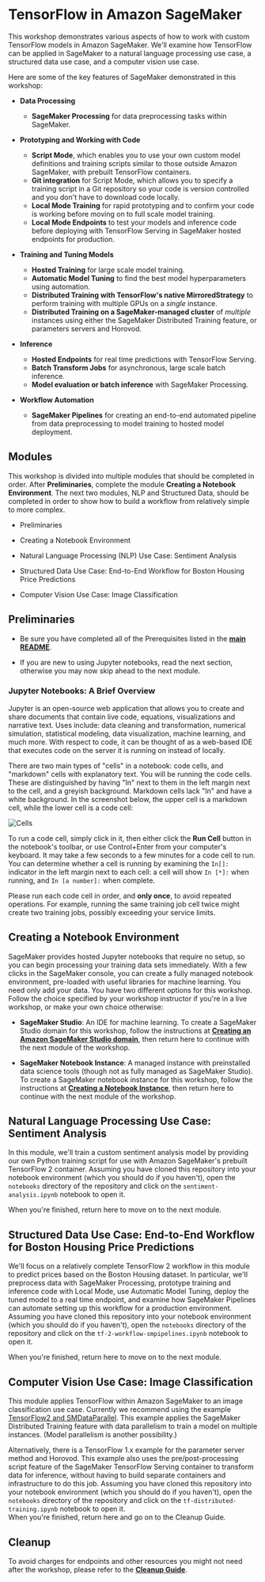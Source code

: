 # TensorFlow in Amazon SageMaker

This workshop demonstrates various aspects of how to work with custom TensorFlow models in Amazon SageMaker.  We'll examine how TensorFlow can be applied in  SageMaker to a natural language processing use case, a structured data use case, and a computer vision use case.  

Here are some of the key features of SageMaker demonstrated in this workshop:

- **Data Processing**
  - **SageMaker Processing** for data preprocessing tasks within SageMaker.

- **Prototyping and Working with Code**
  - **Script Mode**, which enables you to use your own custom model definitions and training scripts similar to those outside Amazon SageMaker, with prebuilt TensorFlow containers.
  - **Git integration** for Script Mode, which allows you to specify a training script in a Git repository so your code is version controlled and you don't have to download code locally. 
  - **Local Mode Training** for rapid prototyping and to confirm your code is working before moving on to full scale model training.
  - **Local Mode Endpoints** to test your models and inference code before deploying with TensorFlow Serving in SageMaker hosted endpoints for production.

- **Training and Tuning Models**
  - **Hosted Training** for large scale model training.
  - **Automatic Model Tuning** to find the best model hyperparameters using automation.
  - **Distributed Training with TensorFlow's native MirroredStrategy** to perform training with multiple GPUs on a *single* instance.
  - **Distributed Training on a SageMaker-managed cluster** of *multiple* instances using either the SageMaker Distributed Training feature, or parameters servers and Horovod.

- **Inference**
  - **Hosted Endpoints** for real time predictions with TensorFlow Serving.
  - **Batch Transform Jobs** for asynchronous, large scale batch inference.
  - **Model evaluation or batch inference** with SageMaker Processing.

- **Workflow Automation**
  - **SageMaker Pipelines** for creating an end-to-end automated pipeline from data preprocessing to model training to hosted model deployment.  


## Modules

This workshop is divided into multiple modules that should be completed in order. After **Preliminaries**, complete the module **Creating a Notebook Environment**.  The next two modules, NLP and Structured Data, should be completed in order to show how to build a workflow from relatively simple to more complex. 

- Preliminaries

- Creating a Notebook Environment

- Natural Language Processing (NLP) Use Case:  Sentiment Analysis 

- Structured Data Use Case:  End-to-End Workflow for Boston Housing Price Predictions 

- Computer Vision Use Case:  Image Classification  


## Preliminaries

- Be sure you have completed all of the Prerequisites listed in the [**main README**](../README.md). 

- If you are new to using Jupyter notebooks, read the next section, otherwise you may now skip ahead to the next module.


### Jupyter Notebooks:  A Brief Overview

Jupyter is an open-source web application that allows you to create and share documents that contain live code, equations, visualizations and narrative text. Uses include: data cleaning and transformation, numerical simulation, statistical modeling, data visualization, machine learning, and much more. With respect to code, it can be thought of as a web-based IDE that executes code on the server it is running on instead of locally. 

There are two main types of "cells" in a notebook:  code cells, and "markdown" cells with explanatory text. You will be running the code cells.  These are distinguished by having "In" next to them in the left margin next to the cell, and a greyish background.  Markdown cells lack "In" and have a white background. In the screenshot below, the upper cell is a markdown cell, while the lower cell is a code cell:

![Cells](../images/cells.png)

To run a code cell, simply click in it, then either click the **Run Cell** button in the notebook's toolbar, or use Control+Enter from your computer's keyboard. It may take a few seconds to a few minutes for a code cell to run. You can determine whether a cell is running by examining the `In[]:` indicator in the left margin next to each cell:  a cell will show `In [*]:` when running, and `In [a number]:` when complete.

Please run each code cell in order, and **only once**, to avoid repeated operations.  For example, running the same training job cell twice might create two training jobs, possibly exceeding your service limits.


## Creating a Notebook Environment

SageMaker provides hosted Jupyter notebooks that require no setup, so you can begin processing your training data sets immediately. With a few clicks in the SageMaker console, you can create a fully managed notebook environment, pre-loaded with useful libraries for machine learning. You need only add your data.  You have two different options for this workshop.  Follow the choice specified by your workshop instructor if you're in a live workshop, or make your own choice otherwise:

- **SageMaker Studio**:  An IDE for machine learning. To create a SageMaker Studio domain for this workshop, follow the instructions at [**Creating an Amazon SageMaker Studio domain**](../StudioCreation), then return here to continue with the next module of the workshop.

- **SageMaker Notebook Instance**:  A managed instance with preinstalled data science tools (though not as fully managed as SageMaker Studio).  To create a SageMaker notebook instance for this workshop, follow the instructions at [**Creating a Notebook Instance**](../NotebookCreation), then return here to continue with the next module of the workshop.


## Natural Language Processing Use Case:  Sentiment Analysis  

In this module, we'll train a custom sentiment analysis model by providing our own Python training script for use with Amazon SageMaker's prebuilt TensorFlow 2 container.  Assuming you have cloned this repository into your notebook environment (which you should do if you haven't), open the `notebooks` directory of the repository and click on the `sentiment-analysis.ipynb` notebook to open it.  

When you're finished, return here to move on to the next module.  


## Structured Data Use Case:  End-to-End Workflow for Boston Housing Price Predictions

We'll focus on a relatively complete TensorFlow 2 workflow in this module to predict prices based on the Boston Housing dataset.  In particular, we'll preprocess data with SageMaker Processing, prototype training and inference code with Local Mode, use Automatic Model Tuning, deploy the tuned model to a real time endpoint, and examine how SageMaker Pipelines can automate setting up this workflow for a production environment.  Assuming you have cloned this repository into your notebook environment (which you should do if you haven't), open the `notebooks` directory of the repository and click on the `tf-2-workflow-smpipelines.ipynb` notebook to open it.  

When you're finished, return here to move on to the next module.  


## Computer Vision Use Case:  Image Classification

This module applies TensorFlow within Amazon SageMaker to an image classification use case.  Currently we recommend using the example [TensorFlow2 and SMDataParallel](https://github.com/aws/amazon-sagemaker-examples/tree/master/training/distributed_training/tensorflow/data_parallel/mnist).  This example applies the SageMaker Distributed Training feature with data parallelism to train a model on multiple instances.  (Model parallelism is another possibility.)  

Alternatively, there is a TensorFlow 1.x example for the parameter server method and Horovod.  This example also uses the pre/post-processing script feature of the SageMaker TensorFlow Serving container to transform data for inference, without having to build separate containers and infrastructure to do this job.  Assuming you have cloned this repository into your notebook environment (which you should do if you haven't), open the `notebooks` directory of the repository and click on the `tf-distributed-training.ipynb` notebook to open it.  
When you're finished, return here and go on to the Cleanup Guide.  


## Cleanup

To avoid charges for endpoints and other resources you might not need after the workshop, please refer to the [**Cleanup Guide**](../CleanupGuide).


